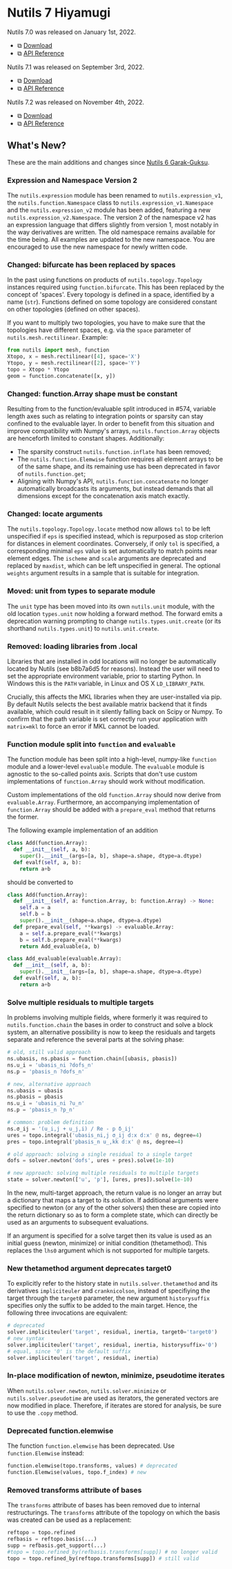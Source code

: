 # Nutils 7 Hiyamugi

Nutils 7.0 was released on January 1st, 2022.
- ⧉ [Download](https://github.com/evalf/nutils/archive/refs/tags/v7.0.zip)
- ⧉ [API Reference](http://docs.nutils.org/en/v7.0/)

Nutils 7.1 was released on September 3rd, 2022.
- ⧉ [Download](https://github.com/evalf/nutils/archive/refs/tags/v7.1.zip)
- ⧉ [API Reference](http://docs.nutils.org/en/v7.1/)

Nutils 7.2 was released on November 4th, 2022.
- ⧉ [Download](https://github.com/evalf/nutils/archive/refs/tags/v7.2.zip)
- ⧉ [API Reference](http://docs.nutils.org/en/v7.2/)

## What's New?

These are the main additions and changes since [Nutils 6
Garak-Guksu](release-6.md).

### Expression and Namespace Version 2

The `nutils.expression` module has been renamed to `nutils.expression_v1`, the
`nutils.function.Namespace` class to `nutils.expression_v1.Namespace` and the
`nutils.expression_v2` module has been added, featuring a new
`nutils.expression_v2.Namespace`. The version 2 of the namespace v2 has an
expression language that differs slightly from version 1, most notably in the
way derivatives are written. The old namespace remains available for the time
being. All examples are updated to the new namespace. You are encouraged to use
the new namespace for newly written code.

### Changed: bifurcate has been replaced by spaces

In the past using functions on products of `nutils.topology.Topology` instances
required using `function.bifurcate`. This has been replaced by the concept of
'spaces'. Every topology is defined in a space, identified by a name (`str`).
Functions defined on some topology are considered constant on other topologies
(defined on other spaces).

If you want to multiply two topologies, you have to make sure that the
topologies have different spaces, e.g. via the `space` parameter of
`nutils.mesh.rectilinear`. Example:

```python
from nutils import mesh, function
Xtopo, x = mesh.rectilinear([4], space='X')
Ytopo, y = mesh.rectilinear([2], space='Y')
topo = Xtopo * Ytopo
geom = function.concatenate([x, y])
```

### Changed: function.Array shape must be constant

Resulting from to the function/evaluable split introduced in #574, variable
length axes such as relating to integration points or sparsity can stay
confined to the evaluable layer. In order to benefit from this situation and
improve compatibility with Numpy's arrays, `nutils.function.Array` objects are
henceforth limited to constant shapes. Additionally:

- The sparsity construct `nutils.function.inflate` has been removed;
- The `nutils.function.Elemwise` function requires all element arrays to be of
  the same shape, and its remaining use has been deprecated in favor of
  `nutils.function.get`;
- Aligning with Numpy's API, `nutils.function.concatenate` no longer
  automatically broadcasts its arguments, but instead demands that all
  dimensions except for the concatenation axis match exactly.

### Changed: locate arguments

The `nutils.topology.Topology.locate` method now allows `tol` to be left
unspecified if `eps` is specified instead, which is repurposed as stop
criterion for distances in element coordinates. Conversely, if only `tol` is
specified, a corresponding minimal `eps` value is set automatically to match
points near element edges. The `ischeme` and `scale` arguments are deprecated
and replaced by `maxdist`, which can be left unspecified in general. The
optional `weights` argument results in a sample that is suitable for
integration.

### Moved: unit from types to separate module

The `unit` type has been moved into its own `nutils.unit` module, with the old
location `types.unit` now holding a forward method. The forward emits a
deprecation warning prompting to change `nutils.types.unit.create` (or its
shorthand `nutils.types.unit`) to `nutils.unit.create`.

### Removed: loading libraries from .local

Libraries that are installed in odd locations will no longer be automatically
located by Nutils (see b8b7a6d5 for reasons). Instead the user will need to set
the appropriate environment variable, prior to starting Python. In Windows this
is the `PATH` variable, in Linux and OS X `LD_LIBRARY_PATH`.

Crucially, this affects the MKL libraries when they are user-installed via pip.
By default Nutils selects the best available matrix backend that it finds
available, which could result in it silently falling back on Scipy or Numpy. To
confirm that the path variable is set correctly run your application with
`matrix=mkl` to force an error if MKL cannot be loaded.

### Function module split into `function` and `evaluable`

The function module has been split into a high-level, numpy-like `function`
module and a lower-level `evaluable` module. The `evaluable` module is agnostic
to the so-called points axis. Scripts that don't use custom implementations of
`function.Array` should work without modification.

Custom implementations of the old `function.Array` should now derive from
`evaluable.Array`. Furthermore, an accompanying implementation of
`function.Array` should be added with a `prepare_eval` method that returns the
former.

The following example implementation of an addition

```python
class Add(function.Array):
  def __init__(self, a, b):
    super().__init__(args=[a, b], shape=a.shape, dtype=a.dtype)
  def evalf(self, a, b):
    return a+b
```

should be converted to

```python
class Add(function.Array):
  def __init__(self, a: function.Array, b: function.Array) -> None:
    self.a = a
    self.b = b
    super().__init__(shape=a.shape, dtype=a.dtype)
  def prepare_eval(self, **kwargs) -> evaluable.Array:
    a = self.a.prepare_eval(**kwargs)
    b = self.b.prepare_eval(**kwargs)
    return Add_evaluable(a, b)

class Add_evaluable(evaluable.Array):
  def __init__(self, a, b):
    super().__init__(args=[a, b], shape=a.shape, dtype=a.dtype)
  def evalf(self, a, b):
    return a+b
```

### Solve multiple residuals to multiple targets

In problems involving multiple fields, where formerly it was required to
`nutils.function.chain` the bases in order to construct and solve a block
system, an alternative possibility is now to keep the residuals and targets
separate and reference the several parts at the solving phase:

```python
# old, still valid approach
ns.ubasis, ns.pbasis = function.chain([ubasis, pbasis])
ns.u_i = 'ubasis_ni ?dofs_n'
ns.p = 'pbasis_n ?dofs_n'

# new, alternative approach
ns.ubasis = ubasis
ns.pbasis = pbasis
ns.u_i = 'ubasis_ni ?u_n'
ns.p = 'pbasis_n ?p_n'

# common: problem definition
ns.σ_ij = '(u_i,j + u_j,i) / Re - p δ_ij'
ures = topo.integral('ubasis_ni,j σ_ij d:x d:x' @ ns, degree=4)
pres = topo.integral('pbasis_n u_,kk d:x' @ ns, degree=4)

# old approach: solving a single residual to a single target
dofs = solver.newton('dofs', ures + pres).solve(1e-10)

# new approach: solving multiple residuals to multiple targets
state = solver.newton(['u', 'p'], [ures, pres]).solve(1e-10)
```

In the new, multi-target approach, the return value is no longer an array but a
dictionary that maps a target to its solution. If additional arguments were
specified to newton (or any of the other solvers) then these are copied into
the return dictionary so as to form a complete state, which can directly be
used as an arguments to subsequent evaluations.

If an argument is specified for a solve target then its value is used as an
initial guess (newton, minimize) or initial condition (thetamethod). This
replaces the `lhs0` argument which is not supported for multiple targets.

### New thetamethod argument deprecates target0

To explicitly refer to the history state in `nutils.solver.thetamethod` and its
derivatives `impliciteuler` and `cranknicolson`, instead of specifiying the
target through the `target0` parameter, the new argument `historysuffix`
specifies only the suffix to be added to the main target. Hence, the following
three invocations are equivalent:

```python
# deprecated
solver.impliciteuler('target', residual, inertia, target0='target0')
# new syntax
solver.impliciteuler('target', residual, inertia, historysuffix='0')
# equal, since '0' is the default suffix
solver.impliciteuler('target', residual, inertia)
```

### In-place modification of newton, minimize, pseudotime iterates

When `nutils.solver.newton`, `nutils.solver.minimize` or
`nutils.solver.pseudotime` are used as iterators, the generated vectors are now
modified in place. Therefore, if iterates are stored for analysis, be sure to
use the `.copy` method.

### Deprecated function.elemwise

The function `function.elemwise` has been deprecated. Use `function.Elemwise`
instead:

```python
function.elemwise(topo.transforms, values) # deprecated
function.Elemwise(values, topo.f_index) # new
```

### Removed transforms attribute of bases

The `transforms` attribute of bases has been removed due to internal
restructurings. The `transforms` attribute of the topology on which the
basis was created can be used as a replacement:

```python
reftopo = topo.refined
refbasis = reftopo.basis(...)
supp = refbasis.get_support(...)
#topo = topo.refined_by(refbasis.transforms[supp]) # no longer valid
topo = topo.refined_by(reftopo.transforms[supp]) # still valid
```
